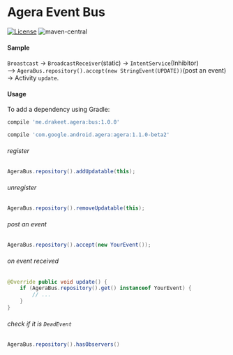 # Agera Event Bus

[![License](https://img.shields.io/badge/license-Apache%202.0-blue.svg)](https://github.com/drakeet/agera-event-bus/blob/master/LICENSE)
![maven-central](https://img.shields.io/maven-central/v/me.drakeet.agera/bus.svg) 

#### Sample
`Broastcast` -> `BroadcastReceiver`(static) -> `IntentService`(Inhibitor)   
--> `AgeraBus.repository().accept(new StringEvent(UPDATE))`(post an event) -> Activity `update`.

#### Usage

To add a dependency using Gradle:

```groovy
compile 'me.drakeet.agera:bus:1.0.0'

compile 'com.google.android.agera:agera:1.1.0-beta2'
```

###### register

```java
AgeraBus.repository().addUpdatable(this);
```

###### unregister

```java
AgeraBus.repository().removeUpdatable(this);
```

###### post an event

```java
AgeraBus.repository().accept(new YourEvent());
```

###### on event received

```java
@Override public void update() {
    if (AgeraBus.repository().get() instanceof YourEvent) {
        // ...
    }
}
```

###### check if it is `DeadEvent`

```java
AgeraBus.repository().hasObservers()
```

